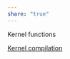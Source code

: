```yaml
---  
share: "true"  
---  
```

  
  
  
Kernel functions  
  
[Kernel compilation](./Kernel%20compilation.md)  
